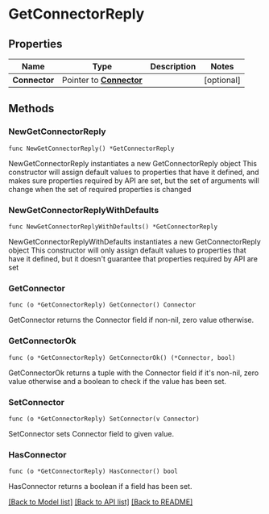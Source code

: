 # GetConnectorReply

## Properties

Name | Type | Description | Notes
------------ | ------------- | ------------- | -------------
**Connector** | Pointer to [**Connector**](Connector.md) |  | [optional] 

## Methods

### NewGetConnectorReply

`func NewGetConnectorReply() *GetConnectorReply`

NewGetConnectorReply instantiates a new GetConnectorReply object
This constructor will assign default values to properties that have it defined,
and makes sure properties required by API are set, but the set of arguments
will change when the set of required properties is changed

### NewGetConnectorReplyWithDefaults

`func NewGetConnectorReplyWithDefaults() *GetConnectorReply`

NewGetConnectorReplyWithDefaults instantiates a new GetConnectorReply object
This constructor will only assign default values to properties that have it defined,
but it doesn't guarantee that properties required by API are set

### GetConnector

`func (o *GetConnectorReply) GetConnector() Connector`

GetConnector returns the Connector field if non-nil, zero value otherwise.

### GetConnectorOk

`func (o *GetConnectorReply) GetConnectorOk() (*Connector, bool)`

GetConnectorOk returns a tuple with the Connector field if it's non-nil, zero value otherwise
and a boolean to check if the value has been set.

### SetConnector

`func (o *GetConnectorReply) SetConnector(v Connector)`

SetConnector sets Connector field to given value.

### HasConnector

`func (o *GetConnectorReply) HasConnector() bool`

HasConnector returns a boolean if a field has been set.


[[Back to Model list]](../README.md#documentation-for-models) [[Back to API list]](../README.md#documentation-for-api-endpoints) [[Back to README]](../README.md)


